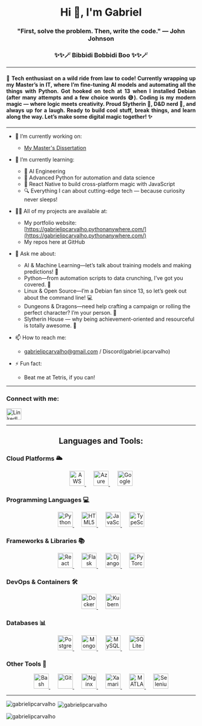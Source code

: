 <h1 align="center">Hi 👋, I'm Gabriel</h1>
<h3 align="center">"First, solve the problem. Then, write the code." — John Johnson</h3>
<h3 align="center">✨✨🪄 Bibbidi Bobbidi Boo ✨✨🪄</h3>

---

<h4 align="justify">🚀 Tech enthusiast on a wild ride from law to code! Currently wrapping up my Master’s in IT, where I’m fine-tuning AI models and automating all the things with Python. Got hooked on tech at 13 when I installed Debian (after many attempts and a few choice words 😅). Coding is my modern magic — where logic meets creativity. Proud Slytherin 🐍, D&D nerd 🎲, and always up for a laugh. Ready to build cool stuff, break things, and learn along the way. Let’s make some digital magic together! ✨</h4>

---

- 🔭 I’m currently working on:
  - [My Master's Dissertation](https://github.com/gabrielipcarvalho/dissertation)

- 🌱 I’m currently learning: 
  - 🧠 AI Engineering
  - 🐍 Advanced Python for automation and data science
  - 📱 React Native to build cross-platform magic with JavaScript
  - 🔍 Everything I can about cutting-edge tech — because curiosity never sleeps!

- 👨‍💻 All of my projects are available at: 
  - My portfolio website: [https://gabrielipcarvalho.pythonanywhere.com/](https://gabrielipcarvalho.pythonanywhere.com/)
  - My repos here at GitHub

- 💬 Ask me about: 
  - AI & Machine Learning—let’s talk about training models and making predictions! 🤖 
  - Python—from automation scripts to data crunching, I’ve got you covered. 🐍 
  - Linux & Open Source—I’m a Debian fan since 13, so let’s geek out about the command line! 💻 
  - Dungeons & Dragons—need help crafting a campaign or rolling the perfect character? I’m your person. 🎲
  - Slytherin House — why being achievement-oriented and resourceful is totally awesome. 🐍

- 📫 How to reach me: 
  - gabrielipcarvalho@gmail.com / Discord(gabriel.ipcarvalho)

- ⚡ Fun fact: 
  - Beat me at Tetris, if you can!

---

<h3 align="left">Connect with me:</h3>
<p align="left">
<a href="https://linkedin.com/in/gabriel-ipcarvalho" target="blank"><img align="center" src="https://simpleicons.org/icons/linkedin.svg" alt="LinkedIn" height="30" width="40" /></a>
</p>

---

<h2 align="center">Languages and Tools:</h2>

### **Cloud Platforms** 🌥️
<p align="center">
  <a href="https://aws.amazon.com" target="_blank" rel="noreferrer">
    <img src="https://simpleicons.org/icons/amazonaws.svg" alt="AWS" width="40" height="40"/>
  </a> &nbsp;&nbsp;&nbsp;&nbsp;
  <a href="https://azure.microsoft.com/en-in/" target="_blank" rel="noreferrer">
    <img src="https://simpleicons.org/icons/microsoftazure.svg" alt="Azure" width="40" height="40"/>
  </a> &nbsp;&nbsp;&nbsp;&nbsp;
  <a href="https://cloud.google.com" target="_blank" rel="noreferrer">
    <img src="https://simpleicons.org/icons/googlecloud.svg" alt="Google Cloud" width="40" height="40"/>
  </a>
</p>

### **Programming Languages** 💻
<p align="center">
  <a href="https://www.python.org" target="_blank" rel="noreferrer">
    <img src="https://simpleicons.org/icons/python.svg" alt="Python" width="40" height="40"/>
  </a> &nbsp;&nbsp;&nbsp;&nbsp;
  <a href="https://www.w3.org/html/" target="_blank" rel="noreferrer">
    <img src="https://simpleicons.org/icons/html5.svg" alt="HTML5" width="40" height="40"/>
  </a> &nbsp;&nbsp;&nbsp;&nbsp;
  <a href="https://developer.mozilla.org/en-US/docs/Web/JavaScript" target="_blank" rel="noreferrer">
    <img src="https://simpleicons.org/icons/javascript.svg" alt="JavaScript" width="40" height="40"/>
  </a> &nbsp;&nbsp;&nbsp;&nbsp;
  <a href="https://www.typescriptlang.org/" target="_blank" rel="noreferrer">
    <img src="https://simpleicons.org/icons/typescript.svg" alt="TypeScript" width="40" height="40"/>
  </a>
</p>

### **Frameworks & Libraries** 📚
<p align="center">
  <a href="https://reactjs.org/" target="_blank" rel="noreferrer">
    <img src="https://simpleicons.org/icons/react.svg" alt="React" width="40" height="40"/>
  </a> &nbsp;&nbsp;&nbsp;&nbsp;
  <a href="https://flask.palletsprojects.com/" target="_blank" rel="noreferrer">
    <img src="https://simpleicons.org/icons/flask.svg" alt="Flask" width="40" height="40"/>
  </a> &nbsp;&nbsp;&nbsp;&nbsp;
  <a href="https://www.djangoproject.com/" target="_blank" rel="noreferrer">
    <img src="https://simpleicons.org/icons/django.svg" alt="Django" width="40" height="40"/>
  </a> &nbsp;&nbsp;&nbsp;&nbsp;
  <a href="https://pytorch.org/" target="_blank" rel="noreferrer">
    <img src="https://simpleicons.org/icons/pytorch.svg" alt="PyTorch" width="40" height="40"/>
  </a>
</p>

### **DevOps & Containers** 🛠️
<p align="center">
  <a href="https://www.docker.com/" target="_blank" rel="noreferrer">
    <img src="https://simpleicons.org/icons/docker.svg" alt="Docker" width="40" height="40"/>
  </a> &nbsp;&nbsp;&nbsp;&nbsp;
  <a href="https://kubernetes.io" target="_blank" rel="noreferrer">
    <img src="https://simpleicons.org/icons/kubernetes.svg" alt="Kubernetes" width="40" height="40"/>
  </a>
</p>

### **Databases** 📊
<p align="center">
  <a href="https://www.postgresql.org" target="_blank" rel="noreferrer">
    <img src="https://simpleicons.org/icons/postgresql.svg" alt="PostgreSQL" width="40" height="40"/>
  </a> &nbsp;&nbsp;&nbsp;&nbsp;
  <a href="https://www.mongodb.com/" target="_blank" rel="noreferrer">
    <img src="https://simpleicons.org/icons/mongodb.svg" alt="MongoDB" width="40" height="40"/>
  </a> &nbsp;&nbsp;&nbsp;&nbsp;
  <a href="https://www.mysql.com/" target="_blank" rel="noreferrer">
    <img src="https://simpleicons.org/icons/mysql.svg" alt="MySQL" width="40" height="40"/>
  </a> &nbsp;&nbsp;&nbsp;&nbsp;
  <a href="https://www.sqlite.org/" target="_blank" rel="noreferrer">
    <img src="https://simpleicons.org/icons/sqlite.svg" alt="SQLite" width="40" height="40"/>
  </a>
</p>

### **Other Tools** 🔧
<p align="center">
  <a href="https://www.gnu.org/software/bash/" target="_blank" rel="noreferrer">
    <img src="https://simpleicons.org/icons/gnubash.svg" alt="Bash" width="40" height="40"/>
  </a> &nbsp;&nbsp;&nbsp;&nbsp;
  <a href="https://git-scm.com/" target="_blank" rel="noreferrer">
    <img src="https://simpleicons.org/icons/git.svg" alt="Git" width="40" height="40"/>
  </a> &nbsp;&nbsp;&nbsp;&nbsp;
  <a href="https://www.nginx.com" target="_blank" rel="noreferrer">
    <img src="https://simpleicons.org/icons/nginx.svg" alt="Nginx" width="40" height="40"/>
  </a> &nbsp;&nbsp;&nbsp;&nbsp;
  <a href="https://dotnet.microsoft.com/apps/xamarin" target="_blank" rel="noreferrer">
    <img src="https://simpleicons.org/icons/xamarin.svg" alt="Xamarin" width="40" height="40"/>
  </a> &nbsp;&nbsp;&nbsp;&nbsp;
  <a href="https://www.mathworks.com/" target="_blank" rel="noreferrer">
    <img src="https://simpleicons.org/icons/matlab.svg" alt="MATLAB" width="40" height="40"/>
  </a> &nbsp;&nbsp;&nbsp;&nbsp;
  <a href="https://www.selenium.dev" target="_blank" rel="noreferrer">
    <img src="https://simpleicons.org/icons/selenium.svg" alt="Selenium" width="40" height="40"/>
  </a>
</p>

---

<p><img align="left" src="https://github-readme-stats.vercel.app/api/top-langs?username=gabrielipcarvalho&show_icons=true&locale=en&layout=compact" alt="gabrielipcarvalho" /></p>

<p>&nbsp;<img align="center" src="https://github-readme-stats.vercel.app/api?username=gabrielipcarvalho&show_icons=true&locale=en" alt="gabrielipcarvalho" /></p>

<p><img align="center" src="https://github-readme-streak-stats.herokuapp.com/?user=gabrielipcarvalho&" alt="gabrielipcarvalho" /></p>
